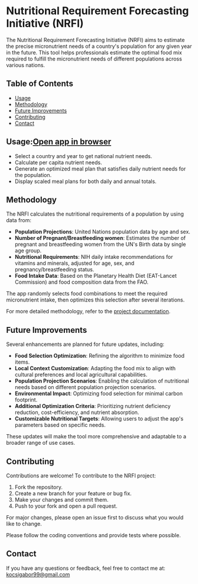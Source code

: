 # Nutritional Requirement Forecasting Initiative (NRFI)

The Nutritional Requirement Forecasting Initiative (NRFI) aims to estimate the precise micronutrient needs of a country's population for any given year in the future. This tool helps professionals estimate the optimal food mix required to fulfill the micronutrient needs of different populations across various nations.

## Table of Contents
- [Usage](#usage)
- [Methodology](#methodology)
- [Future Improvements](#future-improvements)
- [Contributing](#contributing)
- [Contact](#contact)

## Usage:[Open app in browser](https://nutritional-requirement-forecasting-initiative-inie88ebreaysf5.streamlit.app/)
- Select a country and year to get national nutrient needs.
- Calculate per capita nutrient needs.
- Generate an optimized meal plan that satisfies daily nutrient needs for the population.
- Display scaled meal plans for both daily and annual totals.

## Methodology

The NRFI calculates the nutritional requirements of a population by using data from:

- **Population Projections**: United Nations population data by age and sex.
- **Number of Pregnant/Breastfeeding women**: Estimates the number of pregnant and breastfeeding women from the UN's Birth data by single age group.
- **Nutritional Requirements**: NIH daily intake recommendations for vitamins and minerals, adjusted for age, sex, and pregnancy/breastfeeding status.
- **Food Intake Data**: Based on the Planetary Health Diet (EAT-Lancet Commission) and food composition data from the FAO.

The app randomly selects food combinations to meet the required micronutrient intake, then optimizes this selection after several iterations.

For more detailed methodology, refer to the [project documentation](https://github.com/kocsigabor99/Nutritional-Requirement-Forecasting-Initiative/raw/refs/heads/main/project_documentation.odt).

## Future Improvements

Several enhancements are planned for future updates, including:

- **Food Selection Optimization**: Refining the algorithm to minimize food items.
- **Local Context Customization**: Adapting the food mix to align with cultural preferences and local agricultural capabilities.
- **Population Projection Scenarios**: Enabling the calculation of nutritional needs based on different population projection scenarios. 
- **Environmental Impact**: Optimizing food selection for minimal carbon footprint.
- **Additional Optimization Criteria**: Prioritizing nutrient deficiency reduction, cost-efficiency, and nutrient absorption.
- **Customizable Nutritional Targets**: Allowing users to adjust the app's parameters based on specific needs.

These updates will make the tool more comprehensive and adaptable to a broader range of use cases.

## Contributing

Contributions are welcome! To contribute to the NRFI project:

1. Fork the repository.
2. Create a new branch for your feature or bug fix.
3. Make your changes and commit them.
4. Push to your fork and open a pull request.

For major changes, please open an issue first to discuss what you would like to change.

Please follow the coding conventions and provide tests where possible.

## Contact

If you have any questions or feedback, feel free to contact me at: kocsigabor99@gmail.com

